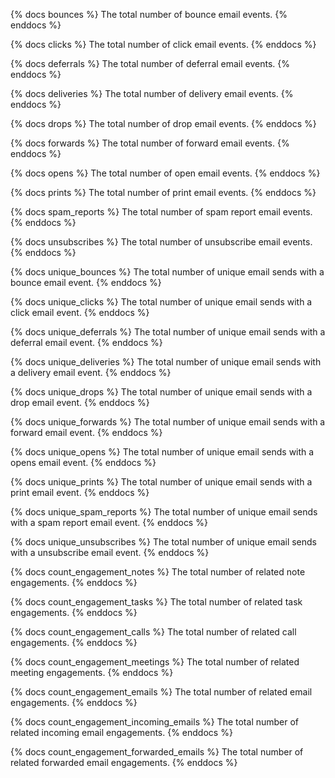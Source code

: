 {% docs bounces %}
The total number of bounce email events.
{% enddocs %}

{% docs clicks %}
The total number of click email events.
{% enddocs %}

{% docs deferrals %}
The total number of deferral email events.
{% enddocs %}

{% docs deliveries %}
The total number of delivery email events.
{% enddocs %}

{% docs drops %}
The total number of drop email events.
{% enddocs %}

{% docs forwards %}
The total number of forward email events.
{% enddocs %}

{% docs opens %}
The total number of open email events.
{% enddocs %}

{% docs prints %}
The total number of print email events.
{% enddocs %}

{% docs spam_reports %}
The total number of spam report email events.
{% enddocs %}

{% docs unsubscribes %}
The total number of unsubscribe email events.
{% enddocs %}



{% docs unique_bounces %}
The total number of unique email sends with a bounce email event.
{% enddocs %}

{% docs unique_clicks %}
The total number of unique email sends with a click email event.
{% enddocs %}

{% docs unique_deferrals %}
The total number of unique email sends with a deferral email event.
{% enddocs %}

{% docs unique_deliveries %}
The total number of unique email sends with a delivery email event.
{% enddocs %}

{% docs unique_drops %}
The total number of unique email sends with a drop email event.
{% enddocs %}

{% docs unique_forwards %}
The total number of unique email sends with a forward email event.
{% enddocs %}

{% docs unique_opens %}
The total number of unique email sends with a opens email event.
{% enddocs %}

{% docs unique_prints %}
The total number of unique email sends with a print email event.
{% enddocs %}

{% docs unique_spam_reports %}
The total number of unique email sends with a spam report email event.
{% enddocs %}

{% docs unique_unsubscribes %}
The total number of unique email sends with a unsubscribe email event.
{% enddocs %}

{% docs count_engagement_notes %}
The total number of related note engagements.
{% enddocs %}

{% docs count_engagement_tasks %}
The total number of related task engagements.
{% enddocs %}

{% docs count_engagement_calls %}
The total number of related call engagements.
{% enddocs %}

{% docs count_engagement_meetings %}
The total number of related meeting engagements.
{% enddocs %}

{% docs count_engagement_emails %}
The total number of related email engagements.
{% enddocs %}

{% docs count_engagement_incoming_emails %}
The total number of related incoming email engagements.
{% enddocs %}

{% docs count_engagement_forwarded_emails %}
The total number of related forwarded email engagements.
{% enddocs %}
